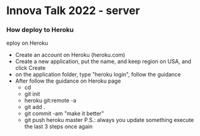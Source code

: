 # Innova Talk 2022 - server

### How deploy to Heroku
eploy on Heroku
- Create an account on Heroku (heroku.com)
- Create a new application, put the name, and keep region on USA, and click Create
- on the application folder, type "heroku login", follow the guidance
- After follow the guidance on Heroku page
  - cd <Appliation folder>
  - git init
  - heroku git:remote -a <application name>
  - git add .
  - git commit -am "make it better"
  - git push heroku master
P.S.: always you update something execute the last 3 steps once again
